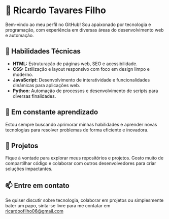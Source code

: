 # 👋 Ricardo Tavares Filho

Bem-vindo ao meu perfil no GitHub! Sou apaixonado por tecnologia e programação, com experiência em diversas áreas do desenvolvimento web e automação.

## 🔧 Habilidades Técnicas

- **HTML:** Estruturação de páginas web, SEO e acessibilidade.
- **CSS:** Estilização e layout responsivo com foco em design limpo e moderno.
- **JavaScript:** Desenvolvimento de interatividade e funcionalidades dinâmicas para aplicações web.
- **Python:** Automação de processos e desenvolvimento de scripts para diversas finalidades.

## 🌱 Em constante aprendizado

Estou sempre buscando aprimorar minhas habilidades e aprender novas tecnologias para resolver problemas de forma eficiente e inovadora.

## 🚀 Projetos

Fique à vontade para explorar meus repositórios e projetos. Gosto muito de compartilhar código e colaborar com outros desenvolvedores para criar soluções impactantes.

## 📫 Entre em contato

Se quiser discutir sobre tecnologia, colaborar em projetos ou simplesmente bater um papo, sinta-se livre para me contatar em ricardoofilho06@gmail.com


<!---
rtof06/rtof06 is a ✨ special ✨ repository because its `README.md` (this file) appears on your GitHub profile.
You can click the Preview link to take a look at your changes.
--->
